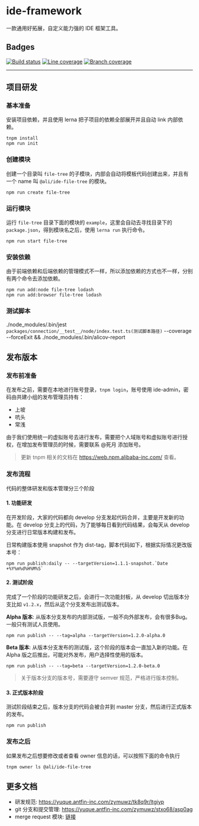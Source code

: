 # ide-framework

一款通用好拓展，自定义能力强的 IDE 框架工具。

## Badges

[![Build status][build-status-image]][aone-ci-url]
[![Line coverage][line-coverage-image]][aone-ci-url]
[![Branch coverage][branch-coverage-image]][aone-ci-url]

[aone-ci-url]: https://aone-api.alibaba-inc.com/ak/testservice/api/badge/link?repo=git@gitlab.alibaba-inc.com:kaitian/ide-framework.git
[build-status-image]: https://aone-api.alibaba-inc.com/ak/testservice/api/badge/query?repo=git@gitlab.alibaba-inc.com:kaitian/ide-framework.git&type=%E6%9E%84%E5%BB%BA%E7%8A%B6%E6%80%81
[line-coverage-image]: https://aone-api.alibaba-inc.com/ak/testservice/api/badge/query?repo=git@gitlab.alibaba-inc.com:kaitian/ide-framework.git&type=%E5%8D%95%E6%B5%8B%E8%A1%8C%E8%A6%86%E7%9B%96%E7%8E%87
[branch-coverage-image]: https://aone-api.alibaba-inc.com/ak/testservice/api/badge/query?repo=git@gitlab.alibaba-inc.com:kaitian/ide-framework.git&type=%E5%8D%95%E6%B5%8B%E5%88%86%E6%94%AF%E8%A6%86%E7%9B%96%E7%8E%87

--------------------

## 项目研发
### 基本准备
安装项目依赖，并且使用 lerna 把子项目的依赖全部展开并且自动 link 内部依赖。

```
tnpm install
npm run init
```

### 创建模块
创建一个目录叫 `file-tree` 的子模块，内部会自动将模板代码创建出来，并且有一个 name 叫 `@ali/ide-file-tree` 的模块。

```
npm run create file-tree
```

### 运行模块
运行 `file-tree` 目录下面的模块的 `example`，这里会自动去寻找目录下的 `package.json`，得到模块名之后，使用 `lerna run` 执行命令。 

```
npm run start file-tree
```

### 安装依赖
由于前端依赖和后端依赖的管理模式不一样，所以添加依赖的方式也不一样，分别有两个命令去添加依赖。

```
npm run add:node file-tree lodash
npm run add:browser file-tree lodash
```

### 测试脚本
./node_modules/.bin/jest `packages/connection/__test__/node/index.test.ts(测试脚本路径)`  --coverage --forceExit && ./node_modules/.bin/alicov-report

## 发布版本

### 发布前准备

在发布之前，需要在本地进行账号登录，`tnpm login`，账号使用 ide-admin，密码由共建小组的发布管理员持有：
- 上坡
- 吭头
- 常浅

由于我们使用统一的虚拟账号去进行发布，需要把个人域账号和虚拟账号进行授权，在增加发布管理员的时候，需要联系 @死月 添加账号。

> 更新 tnpm 相关的文档在 https://web.npm.alibaba-inc.com/ 查看。

### 发布流程
代码的整体研发和版本管理分三个阶段

#### 1. 功能研发
在开发阶段，大家的代码都向 develop 分支发起代码合并，主要是开发新的功能。在 develop 分支上的代码，为了能够每日看到代码结果，会每天从 develop 分支进行日常版本构建和发布。

日常构建版本使用 snapshot 作为 dist-tag，脚本代码如下，根据实际情况更改版本号：

```
npm run publish:daily -- --targetVersion=1.1.1-snapshot.`Date +%Y%m%d%H%M%S`
```

#### 2. 测试阶段
完成了一个阶段的功能研发之后，会进行一次功能封板，从 develop 切出版本分支比如 `v1.2.x`，然后从这个分支发布出测试版本。

**Alpha 版本**: 从版本分支发布的内部测试版，一般不向外部发布，会有很多Bug。一般只有测试人员使用。

```
npm run publish -- --tag=alpha --targetVersion=1.2.0-alpha.0
```

**Beta 版本**: 从版本分支发布的测试版，这个阶段的版本会一直加入新的功能。在 Alpha 版之后推出，可能对外发布，用户选择性使用的版本。

```
npm run publish -- --tag=beta --targetVersion=1.2.0-beta.0
```

> 关于版本分支的版本号，需要遵守 semver 规范，严格进行版本控制。

#### 3. 正式版本阶段

测试阶段结束之后，版本分支的代码会被合并到 master 分支，然后进行正式版本的发布。

```
npm run publish
```


### 发布之后
如果发布之后想要修改或者查看 owner 信息的话，可以按照下面的命令执行

```
tnpm owner ls @ali/ide-file-tree
```


## 更多文档
- 研发规范: https://yuque.antfin-inc.com/zymuwz/tk8q9r/ltgiyp
- git 分支和提交管理: https://yuque.antfin-inc.com/zymuwz/stxo68/asp0ag
- merge request 模块: [链接](/merge_request_template.md)
